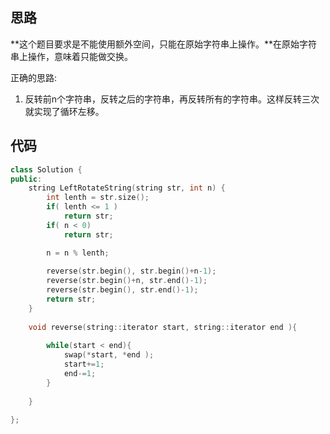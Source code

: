 ## 思路

**这个题目要求是不能使用额外空间，只能在原始字符串上操作。**在原始字符串上操作，意味着只能做交换。

正确的思路:

1) 反转前n个字符串，反转之后的字符串，再反转所有的字符串。这样反转三次就实现了循环左移。



## 代码

```c++
class Solution {
public:
    string LeftRotateString(string str, int n) {
        int lenth = str.size();
        if( lenth <= 1 )
            return str;
        if( n < 0)
            return str;

        n = n % lenth;
        
        reverse(str.begin(), str.begin()+n-1);
        reverse(str.begin()+n, str.end()-1);
        reverse(str.begin(), str.end()-1);
        return str;
    }
    
    void reverse(string::iterator start, string::iterator end ){
        
        while(start < end){
            swap(*start, *end );
            start+=1;
            end-=1;
        }
        
    }
    
};
```

